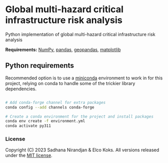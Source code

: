 # Global multi-hazard critical infrastructure risk analysis


Python implementation of global multi-hazard critical infrastructure risk analysis


**Requirements:** [NumPy](http://www.numpy.org/), [pandas](https://pandas.pydata.org/), [geopandas](http://geopandas.org/), [matplotlib](https://matplotlib.org/)


## Python requirements

Recommended option is to use a [miniconda](https://conda.io/miniconda.html)
environment to work in for this project, relying on conda to handle some of the
trickier library dependencies.

```bash

# Add conda-forge channel for extra packages
conda config --add channels conda-forge

# Create a conda environment for the project and install packages
conda env create -f environment.yml
conda activate py311
```


### License
Copyright (C) 2023 Sadhana Nirandjan & Elco Koks. All versions released under the [MIT license](LICENSE).

